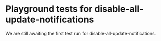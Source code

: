 # Playground tests for disable-all-update-notifications
We are still awaiting the first test run for disable-all-update-notifications.
